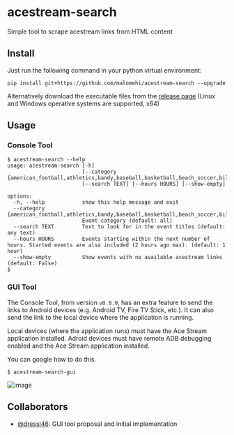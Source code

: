 # acestream-search
Simple tool to scrape acestream links from HTML content

## Install

Just run the following command in your python virtual environment:
```
pip install git+https://github.com/malomehi/acestream-search --upgrade
```

Alternatively download the executable files from the [release page](https://github.com/malomehi/acestream-search/releases) (Linux and Windows operative systems are supported, x64)

## Usage

### Console Tool

```console
$ acestream-search --help
usage: acestream-search [-h]
                        [--category {american_football,athletics,bandy,baseball,basketball,beach_soccer,billiard,combat_sport,cricket,cycling,darts,field_hockey,floorball,football,futsal,golf,handball,ice_hockey,mma,netball,padel_tennis,racing,rugby_league,rugby_sevens,rugby_union,table_tennis,tennis,volleyball,winter_sport}]
                        [--search TEXT] [--hours HOURS] [--show-empty]

options:
  -h, --help            show this help message and exit
  --category {american_football,athletics,bandy,baseball,basketball,beach_soccer,billiard,combat_sport,cricket,cycling,darts,field_hockey,floorball,football,futsal,golf,handball,ice_hockey,mma,netball,padel_tennis,racing,rugby_league,rugby_sevens,rugby_union,table_tennis,tennis,volleyball,winter_sport}
                        Event category (default: all)
  --search TEXT         Text to look for in the event titles (default: any text)
  --hours HOURS         Events starting within the next number of hours. Started events are also included (2 hours ago max). (default: 1 hour)
  --show-empty          Show events with no available acestream links (default: False)
$
```

### GUI Tool

The Console Tool, from version `v0.0.9`, has an extra feature to send the links to Android devices (e.g. Android TV, Fire TV Stick, etc.). It can also send the link to the local device where the application is running.

Local devices (where the application runs) must have the Ace Stream application installed. Adroid devices must have remote ADB debugging enabled and the Ace Stream application installed.

You can google how to do this.

```console
$ acestream-search-gui
```

![image](https://github.com/malomehi/acestream-search/assets/1456960/4e17b4e0-e5d4-4771-9178-c611c6e2cf7c)

## Collaborators

- [@dressi46](https://github.com/dressi46): GUI tool proposal and initial implementation
